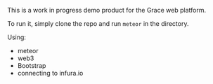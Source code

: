 This is a work in progress demo product for the Grace web platform.

To run it, simply clone the repo and run `meteor` in the directory.

Using:
- meteor
- web3
- Bootstrap
- connecting to infura.io

